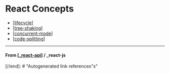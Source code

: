 # React Concepts

- [[lifecycle]]
- [[tree-shaking]]
- [[concurrent-mode]]
- [[code-splitting]]

---

#### **From** [[_react-api]] / \_react-js

[//begin]: # "Autogenerated link references for markdown compatibility"
[lifecycle]: ../router-api/lifecycle "Lifecycle"
[tree-shaking]: tree-shaking "Tree Shaking"
[concurrent-mode]: concurrent-mode "Concurrent Mode"
[code-splitting]: code-splitting "Code Splitting"
[_react-api]: ../react-api/_react-api "React API"
[//end]: # "Autogenerated link references"s"
